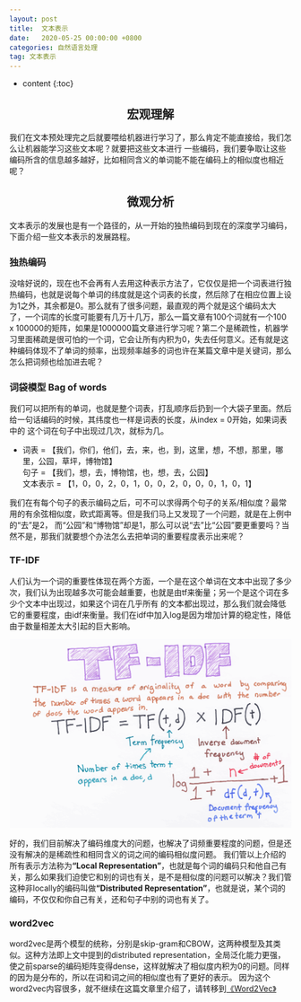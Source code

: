 ```yaml
---
layout: post
title:  文本表示
date:   2020-05-25 00:00:00 +0800
categories: 自然语言处理
tag: 文本表示
---
```


* content
{:toc}


<h2 align="center">宏观理解</h2>

我们在文本预处理完之后就要喂给机器进行学习了，那么肯定不能直接给，我们怎么让机器能学习这些文本呢？就要把这些文本进行
一些编码，我们要争取让这些编码所含的信息越多越好，比如相同含义的单词能不能在编码上的相似度也相近呢？

<h2 align="center">微观分析</h2>

文本表示的发展也是有一个路径的，从一开始的独热编码到现在的深度学习编码，下面介绍一些文本表示的发展路程。

<h3>独热编码</h3>

没啥好说的，现在也不会再有人去用这种表示方法了，它仅仅是把一个词表进行独热编码，也就是说每个单词的纬度就是这个词表的长度，然后除了在相应位置上设为1之外，其余都是0。那么就有了很多问题，最直观的两个就是这个编码太大了，一个词库的长度可能要有几万十几万，那么一篇文章有100个词就有一个100 x 100000的矩阵，如果是1000000篇文章进行学习呢？第二个是稀疏性，机器学习里面稀疏是很可怕的一个词，它会让所有内积为0，失去任何意义。还有就是这种编码体现不了单词的频率，出现频率越多的词也许在某篇文章中是关键词，那么怎么把词频也给加进去呢？

<h3>词袋模型 Bag of words</h3>

我们可以把所有的单词，也就是整个词表，打乱顺序后扔到一个大袋子里面。然后给一句话编码的时候，其纬度也一样是词表的长度，从index = 0开始，如果词表中的
这个词在句子中出现过几次，就标为几。
- 词表 = 【我们，你们，他们，去，来，也，到，这里，想，不想，那里，哪里，公园，草坪，博物馆】<br/>
句子 = 【我们，想，去，博物馆，也，想，去，公园】<br/>
文本表示 = 【1，0，0，2，0，1，0，0，2，0，0，0，1，0，1】

我们在有每个句子的表示编码之后，可不可以求得两个句子的关系/相似度？最常用的有余弦相似度，欧式距离等。但是我们马上又发现了一个问题，就是在上例中的“去”是2，
而“公园”和“博物馆”却是1，那么可以说“去”比“公园”要更重要吗？当然不是，那我们就要想个办法怎么去把单词的重要程度表示出来呢？

<h3>TF-IDF</h3>

人们认为一个词的重要性体现在两个方面，一个是在这个单词在文本中出现了多少次，我们认为出现越多次可能会越重要，也就是由tf来衡量；另一个是这个词在多少个文本中出现过，如果这个词在几乎所有
的文本都出现过，那么我们就会降低它的重要程度，由idf来衡量。我们在idf中加入log是因为增加计算的稳定性，降低由于数量相差太大引起的巨大影响。

<p align="center"> 
  <img src="/imgs/textrepresentation/1.png">
</p>

好的，我们目前解决了编码维度大的问题，也解决了词频重要程度的问题，但是还没有解决的是稀疏性和相同含义的词之间的编码相似度问题。
我们管以上介绍的所有表示方法称为<strong>“Local Representation”</strong>，也就是每个词的编码只和他自己有关，那么如果我们迫使它和别的词也有关，是不是相似度的问题可以解决？我们管这种非locally的编码叫做<strong>“Distributed Representation”</strong>，也就是说，某个词的编码，不仅仅和你自己有关，还和句子中别的词也有关了。


<h3>word2vec</h3>

word2vec是两个模型的统称，分别是skip-gram和CBOW，这两种模型及其类似。这种方法即上文中提到的distributed representation，全局泛化能力更强，使之前sparse的编码矩阵变得dense，这样就解决了相似度内积为0的问题。同样的因为是分布的，所以在词和词之间的相似度也有了更好的表示。
因为这个word2vec内容很多，就不继续在这篇文章里介绍了，请转移到[《Word2Vec》]()


































